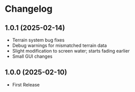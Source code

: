 # Changelog

## 1.0.1 (2025-02-14)
- Terrain system bug fixes
- Debug warnings for mismatched terrain data
- Slight modification to screen water; starts fading earlier
- Small GUI changes

## 1.0.0 (2025-02-10)
- First Release
